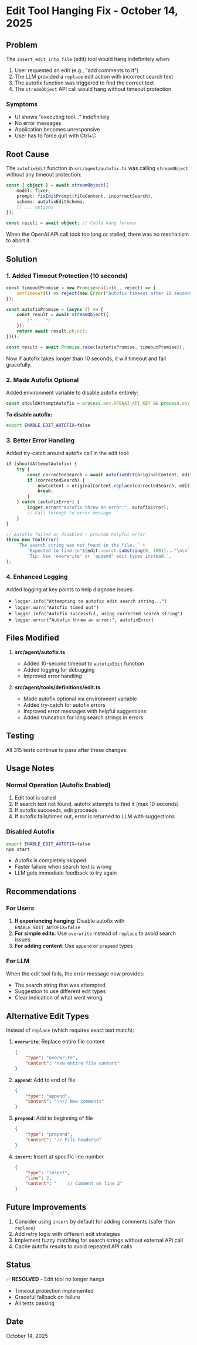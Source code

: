 # Edit Tool Hanging Fix - October 14, 2025

## Problem

The `insert_edit_into_file` (edit) tool would hang indefinitely when:

1. User requested an edit (e.g., "add comments to it")
2. The LLM provided a `replace` edit action with incorrect search text
3. The autofix function was triggered to find the correct text
4. The `streamObject` API call would hang without timeout protection

### Symptoms

- UI shows "executing tool..." indefinitely
- No error messages
- Application becomes unresponsive
- User has to force quit with Ctrl+C

## Root Cause

The `autofixEdit` function in `src/agent/autofix.ts` was calling `streamObject` without any timeout protection:

```typescript
const { object } = await streamObject({
    model: fixer,
    prompt: fixEditPrompt(fileContent, incorrectSearch),
    schema: autofixEditSchema,
    // ... options
});

const result = await object; // Could hang forever
```

When the OpenAI API call took too long or stalled, there was no mechanism to abort it.

## Solution

### 1. Added Timeout Protection (10 seconds)

```typescript
const timeoutPromise = new Promise<null>((_, reject) => {
    setTimeout(() => reject(new Error("Autofix timeout after 10 seconds")), 10000);
});

const autofixPromise = (async () => {
    const result = await streamObject({
        /* ... */
    });
    return await result.object;
})();

const result = await Promise.race([autofixPromise, timeoutPromise]);
```

Now if autofix takes longer than 10 seconds, it will timeout and fail gracefully.

### 2. Made Autofix Optional

Added environment variable to disable autofix entirely:

```typescript
const shouldAttemptAutofix = process.env.OPENAI_API_KEY && process.env.ENABLE_EDIT_AUTOFIX !== "false";
```

**To disable autofix:**

```bash
export ENABLE_EDIT_AUTOFIX=false
```

### 3. Better Error Handling

Added try-catch around autofix call in the edit tool:

```typescript
if (shouldAttemptAutofix) {
    try {
        const correctedSearch = await autofixEdit(originalContent, edit.search);
        if (correctedSearch) {
            newContent = originalContent.replace(correctedSearch, edit.replaceWith);
            break;
        }
    } catch (autofixError) {
        logger.error("Autofix threw an error:", autofixError);
        // Fall through to error message
    }
}

// Autofix failed or disabled - provide helpful error
throw new ToolError(
    `The search string was not found in the file. ` +
        `Expected to find:\n"${edit.search.substring(0, 100)}..."\n\n` +
        `Tip: Use 'overwrite' or 'append' edit types instead.`,
);
```

### 4. Enhanced Logging

Added logging at key points to help diagnose issues:

- `logger.info("Attempting to autofix edit search string...")`
- `logger.warn("Autofix timed out")`
- `logger.info("Autofix successful, using corrected search string")`
- `logger.error("Autofix threw an error:", autofixError)`

## Files Modified

1. **src/agent/autofix.ts**
    - Added 10-second timeout to `autofixEdit` function
    - Added logging for debugging
    - Improved error handling

2. **src/agent/tools/definitions/edit.ts**
    - Made autofix optional via environment variable
    - Added try-catch for autofix errors
    - Improved error messages with helpful suggestions
    - Added truncation for long search strings in errors

## Testing

All 315 tests continue to pass after these changes.

## Usage Notes

### Normal Operation (Autofix Enabled)

1. Edit tool is called
2. If search text not found, autofix attempts to find it (max 10 seconds)
3. If autofix succeeds, edit proceeds
4. If autofix fails/times out, error is returned to LLM with suggestions

### Disabled Autofix

```bash
export ENABLE_EDIT_AUTOFIX=false
npm start
```

- Autofix is completely skipped
- Faster failure when search text is wrong
- LLM gets immediate feedback to try again

## Recommendations

### For Users

1. **If experiencing hanging**: Disable autofix with `ENABLE_EDIT_AUTOFIX=false`
2. **For simple edits**: Use `overwrite` instead of `replace` to avoid search issues
3. **For adding content**: Use `append` or `prepend` types

### For LLM

When the edit tool fails, the error message now provides:

- The search string that was attempted
- Suggestion to use different edit types
- Clear indication of what went wrong

## Alternative Edit Types

Instead of `replace` (which requires exact text match):

1. **`overwrite`**: Replace entire file content

    ```json
    {
        "type": "overwrite",
        "content": "new entire file content"
    }
    ```

2. **`append`**: Add to end of file

    ```json
    {
        "type": "append",
        "content": "\n// New comments"
    }
    ```

3. **`prepend`**: Add to beginning of file

    ```json
    {
        "type": "prepend",
        "content": "// File header\n"
    }
    ```

4. **`insert`**: Insert at specific line number
    ```json
    {
        "type": "insert",
        "line": 2,
        "content": "    // Comment on line 2"
    }
    ```

## Future Improvements

1. Consider using `insert` by default for adding comments (safer than `replace`)
2. Add retry logic with different edit strategies
3. Implement fuzzy matching for search strings without external API call
4. Cache autofix results to avoid repeated API calls

## Status

✅ **RESOLVED** - Edit tool no longer hangs

- Timeout protection implemented
- Graceful fallback on failure
- All tests passing

## Date

October 14, 2025

